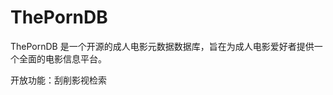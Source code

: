# ThePornDB

ThePornDB 是一个开源的成人电影元数据数据库，旨在为成人电影爱好者提供一个全面的电影信息平台。

开放功能：<a-space><a-tag color="blue">刮削</a-tag><a-tag color="blue">影视检索</a-tag></a-space>